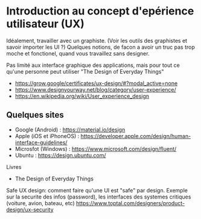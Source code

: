 
# Introduction au concept d'epérience utilisateur (UX)

Idéalement, travailler avec un graphiste. (Voir les outils des graphistes et savoir importer les UI ?) Quelques notions, de facon a
avoir un truc pas trop moche et fonctionel, quand vous travaillez sans designer.

Pas limité aux interface graphique des applications, mais pour tout ce qu'une personne peut utiliser "The Design of Everyday Things"

- https://grow.google/certificates/ux-design/#?modal_active=none
- https://www.designyourway.net/blog/category/user-experience/
- https://en.wikipedia.org/wiki/User_experience_design

## Quelques sites

- Google (Android) : https://material.io/design
- Apple (iOS et iPhoneOS) : https://developer.apple.com/design/human-interface-guidelines/
- Microsfot (Windows) : https://www.microsoft.com/design/fluent/
- Ubuntu : https://design.ubuntu.com/

Livres 

- The Design of Everyday Things

Safe UX design: comment faire qu'une UI est "safe" par design. Exemple sur la securite des infos (password), les interfaces des 
systemes critiques (voiture, avion, bateau, etc) https://www.toptal.com/designers/product-design/ux-security
